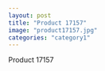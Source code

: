```yaml
---
layout: post
title: "Product 17157"
image: "product17157.jpg"
categories: "category1"
---
```

Product 17157
